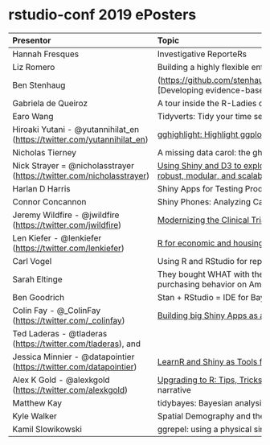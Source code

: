 # rstudio-conf 2019 ePosters

|Presentor|Topic|
|:----|:-----------|
|Hannah Fresques|Investigative ReporteRs|
|Liz Romero|Building a highly flexible enterprise-wide reporting system using R Shiny|
|Ben Stenhaug|(https://github.com/stenhaug/shared/blob/master/Evidence%20based%20data%20science%20education.pdf)[Developing evidence-based ways of teaching R]|
|Gabriela de Queiroz|A tour inside the R-Ladies organization|
|Earo Wang|Tidyverts: Tidy your time series analysis with tsibble and fable|
|Hiroaki Yutani - @yutannihilat_en (https://twitter.com/yutannihilat_en)|[gghighlight: Highlight ggplot2 with Predicates](https://github.com/yutannihilation/rstudioconf2019)|
|Nicholas Tierney|A missing data carol: the ghosts of missing data past, present, and future|
|Nick Strayer = @nicholasstrayer (https://twitter.com/nicholasstrayer)|[Using Shiny and D3 to explore EHR and biobank data as a network. Application and lessons in developing robust, modular, and scalable shiny apps](http://nickstrayer.me/rstudioconf19_me-poster/)|
|Harlan D Harris|Shiny Apps for Testing Production Data Products|
|Connor Concannon|Shiny Phones: Analyzing Call Detail Records in Prosecution|
|Jeremy Wildfire - @jwildfire (https://twitter.com/jwildfire)|[Modernizing the Clinical Trial Analysis Pipeline with R and JavaScript](https://github.com/RhoInc/RStudioConf2019-ePoster/)|
|Len Kiefer - @lenkiefer (https://twitter.com/lenkiefer)|[R for economic and housing market analysis](http://lenkiefer.com/2019/01/15/rstudioconf-poster/)|
|Carl Vogel|Using R and RStudio for reproducible analysis at Warby Parker|
|Sarah Eltinge|They bought WHAT with their baby shampoo? Using R and network analysis to understand consumer purchasing behavior on Amazon|
|Ben Goodrich|Stan + RStudio = IDE for Bayesian Analysis|
|Colin Fay - @_ColinFay (https://twitter.com/_colinfay)|[Building big Shiny Apps as a team: a workflow](https://thinkr-open.github.io/rstudioconf2019/)|
|Ted Laderas - @tladeras (https://twitter.com/tladeras), and
Jessica Minnier - @datapointier (https://twitter.com/datapointier)|[LearnR and Shiny as Tools for Democratizing Data Science](https://docs.google.com/presentation/d/1nCmo6EcrhyZZiQrXQkwYRCyimXbvNG20A84qlQ0YvTw/mobilepresent?slide=id.g36d32efe66_2_77)|
|Alex K Gold - @alexkgold (https://twitter.com/alexkgold)|[Upgrading to R: Tips, Tricks, Strategies, and Avoidable Mistakes](https://akgold.github.io/rsconf2019/) see also [blog post](https://alexkgold.space/2019/01/19/upgrading-to-r-at-rstudio-conf-2019/) for slide-by-slide extended narrative|
|Matthew Kay|tidybayes: Bayesian analysis + tidy data + geoms for uncertainty visualization|
|Kyle Walker|Spatial Demography and the Tidyverse|
|Kamil Slowikowski|ggrepel: using a physical simulation to position non-overlapping text labels in ggplot2|

